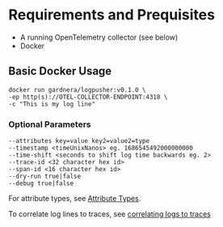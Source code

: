 # Requirements and Prequisites
- A running OpenTelemetry collector (see below)
- Docker

## Basic Docker Usage

```
docker run gardnera/logpusher:v0.1.0 \
-ep http(s)://OTEL-COLLECTOR-ENDPOINT:4318 \
-c "This is my log line"
```

### Optional Parameters

```
--attributes key=value key2=value2=type
--timestamp <timeUnixNanos> eg. 1686545492000000000
--time-shift <seconds to shift log time backwards eg. 2>
--trace-id <32 character hex id>
--span-id <16 character hex id>
--dry-run true|false
--debug true|false
```

For attribute types, see [Attribute Types](../reference/attribute-types.md).

To correlate log lines to traces, see [correlating logs to traces](../reference/correlating-logs-to-traces.md)

